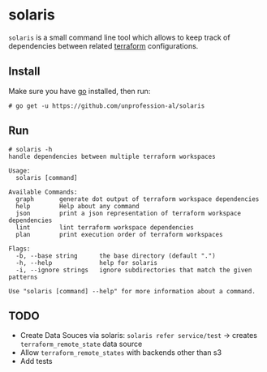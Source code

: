 # solaris

`solaris` is a small command line tool which allows to keep track of dependencies
between related [terraform](https://www.terraform.io) configurations.

## Install

Make sure you have [go](https://golang.org/doc/install) installed, then run: 

```
# go get -u https://github.com/unprofession-al/solaris
```

## Run

```
# solaris -h
handle dependencies between multiple terraform workspaces

Usage:
  solaris [command]

Available Commands:
  graph       generate dot output of terraform workspace dependencies
  help        Help about any command
  json        print a json representation of terraform workspace dependencies
  lint        lint terraform workspace dependencies
  plan        print execution order of terraform workspaces

Flags:
  -b, --base string      the base directory (default ".")
  -h, --help             help for solaris
  -i, --ignore strings   ignore subdirectories that match the given patterns

Use "solaris [command] --help" for more information about a command.
```

## TODO

- Create Data Souces via solaris: `solaris refer service/test` -> creates `terraform_remote_state` data source
- Allow `terraform_remote_states` with backends other than s3
- Add tests

